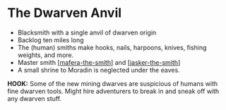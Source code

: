 # The Dwarven Anvil

- Blacksmith with a single anvil of dwarven origin
- Backlog ten miles long
- The (human) smiths make hooks, nails, harpoons, knives, fishing weights, and more.
- Master smith [[mafera-the-smith]] and [[jasker-the-smith]]
- A small shrine to Moradin is neglected under the eaves.

**HOOK:** Some of the new mining dwarves are suspicious of humans with fine dwarven tools. Might hire adventurers to break in and sneak off with any dwarven stuff.

[//begin]: # "Autogenerated link references for markdown compatibility"
[mafera-the-smith]: mafera-the-smith "Mafera the Smith"
[jasker-the-smith]: jasker-the-smith "Jasker the Smith"
[//end]: # "Autogenerated link references"